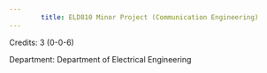 ```yaml
---
        title: ELD810 Minor Project (Communication Engineering)
---
```

Credits: 3 (0-0-6)

Department: Department of Electrical Engineering

